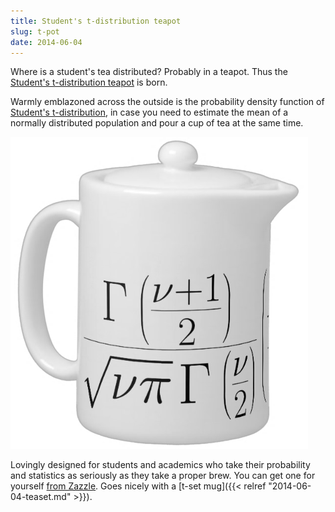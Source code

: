 ```yaml
---
title: Student's t-distribution teapot
slug: t-pot
date: 2014-06-04
---
```


Where is a student's tea distributed? Probably in a teapot. Thus the [Student's t-distribution teapot](http://www.zazzle.co.uk/students_t_distribution_teapot-180267930175357597) is born.

Warmly emblazoned across the outside is the probability density function of [Student's t-distribution](http://en.wikipedia.org/wiki/Student's_t-distribution), in case you need to estimate the mean of a normally distributed population and pour a cup of tea at the same time.

![Student's t-distribution teapot](/img/2014/t-pot.png)

Lovingly designed for students and academics who take their probability and statistics as seriously as they take a proper brew. You can get one for yourself [from Zazzle](http://www.zazzle.co.uk/students_t_distribution_teapot-180267930175357597). Goes nicely with a [t-set mug]({{< relref "2014-06-04-teaset.md" >}}).
